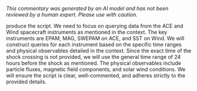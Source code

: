 _This commentary was generated by an AI model and has not been reviewed by a human expert. Please use with caution._

produce the script. We need to focus on querying data from the ACE and Wind spacecraft instruments as mentioned in the context. The key instruments are EPAM, MAG, SWEPAM on ACE, and SST on Wind. We will construct queries for each instrument based on the specific time ranges and physical observables detailed in the context. Since the exact time of the shock crossing is not provided, we will use the general time range of 24 hours before the shock as mentioned. The physical observables include particle fluxes, magnetic field components, and solar wind conditions. We will ensure the script is clear, well-commented, and adheres strictly to the provided details.
